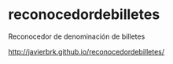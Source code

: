 # reconocedordebilletes
Reconocedor de denominación de billetes 

http://javierbrk.github.io/reconocedordebilletes/
